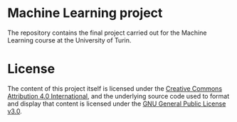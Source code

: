 # Machine Learning project
The repository contains the final project carried out for the Machine Learning course at the University of Turin. <br>

# License
The content of this project itself is licensed under the [Creative Commons Attribution 4.0 International](https://creativecommons.org/licenses/by/4.0/), and the underlying source code used to format and display that content is licensed under the [GNU General Public License v3.0](https://github.com/caporali/machine_learning_project/blob/main/LICENSE).